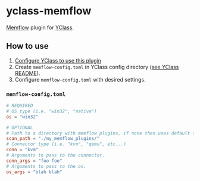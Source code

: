 # yclass-memflow

[Memflow] plugin for [YClass].

## How to use

1. [Configure YClass to use this plugin](https://github.com/dankope/yclass/blob/master/README.md#plugin-api)
2. Create `memflow-config.toml` in YClass config directory ([see YClass README](https://github.com/ItsEthra/yclass#plugin-api)).
3. Configure `memflow-config.toml` with desired settings.

### `memflow-config.toml`

```toml
# REQUIRED
# OS type (i.e. "win32", "native")
os = "win32"

# OPTIONAL
# Path to a directory with memflow plugins, if none then uses default scan locations.
scan_path = "./my_memflow_plugins/"
# Connector type (i.e. "kvm", "qemu", etc...)
conn = "kvm"
# Arguments to pass to the connector.
conn_args = "foo foo"
# Arguments to pass to the os.
os_args = "blah blah"
```

[Memflow]: https://github.com/memflow/memflow
[YClass]: https://github.com/ItsEthra/yclass
